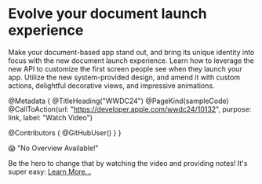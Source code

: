 # Evolve your document launch experience

Make your document-based app stand out, and bring its unique identity into focus with the new document launch experience. Learn how to leverage the new API to customize the first screen people see when they launch your app. Utilize the new system-provided design, and amend it with custom actions, delightful decorative views, and impressive animations.

@Metadata {
   @TitleHeading("WWDC24")
   @PageKind(sampleCode)
   @CallToAction(url: "https://developer.apple.com/wwdc24/10132", purpose: link, label: "Watch Video")

   @Contributors {
      @GitHubUser(<replace this with your GitHub handle>)
   }
}

😱 "No Overview Available!"

Be the hero to change that by watching the video and providing notes! It's super easy:
 [Learn More…](https://wwdcnotes.github.io/WWDCNotes/documentation/wwdcnotes/contributing)
